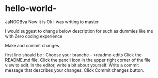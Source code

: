 # hello-world-
JaNOOBva
Now it is Ok I was writing to master 

I would suggest to change below description for such as dummies like me with Zero coding experience 

Make and commit changes

first line should be :
Choose your branche - >readme-edits
Click the README.md file.
Click the  pencil icon in the upper right corner of the file view to edit.
In the editor, write a bit about yourself.
Write a commit message that describes your changes.
Click Commit changes button.
